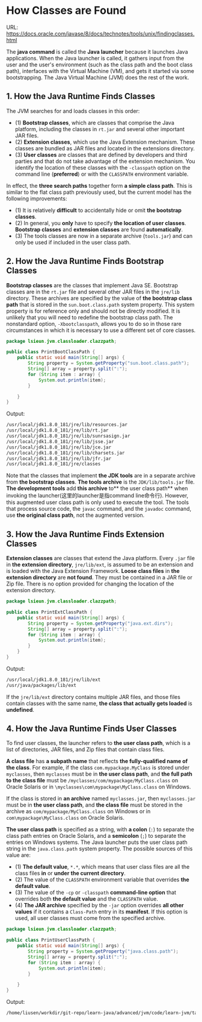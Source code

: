 # How Classes are Found

URL: https://docs.oracle.com/javase/8/docs/technotes/tools/unix/findingclasses.html

The **java command** is called the **Java launcher** because it launches Java applications. When the Java launcher is called, it gathers input from the user and the user's environment (such as the class path and the boot class path), interfaces with the Virtual Machine (VM), and gets it started via some bootstrapping. The Java Virtual Machine (JVM) does the rest of the work.

## 1. How the Java Runtime Finds Classes

The JVM searches for and loads classes in this order:

- (1) **Bootstrap classes**, which are classes that comprise the Java platform, including the classes in `rt.jar` and several other important JAR files.
- (2) **Extension classes**, which use the Java Extension mechanism. These classes are bundled as JAR files and located in the extensions directory.
- (3) **User classes** are classes that are defined by developers and third parties and that do not take advantage of the extension mechanism. You identify the location of these classes with the `-classpath` option on the command line (**preferred**) or with the `CLASSPATH` environment variable.


In effect, the **three search paths** together form **a simple class path**. This is similar to the flat class path previously used, but the current model has the following improvements:

- (1) It is relatively **difficult** to accidentally hide or omit **the bootstrap classes**.
- (2) In general, you **only** have to specify **the location of user classes**. **Bootstrap classes** and **extension classes** are found **automatically**.
- (3) The tools classes are now in a separate archive (`tools.jar`) and can only be used if included in the user class path.


## 2. How the Java Runtime Finds Bootstrap Classes

**Bootstrap classes** are the classes that implement Java SE. Bootstrap classes are in the `rt.jar` file and several other JAR files in the `jre/lib` directory. These archives are specified by the value of **the bootstrap class path** that is stored in the `sun.boot.class.path` system property. This system property is for reference only and should not be directly modified. It is unlikely that you will need to redefine the bootstrap class path. The nonstandard option, `-Xbootclasspath`, allows you to do so in those rare circumstances in which it is necessary to use a different set of core classes.

```java
package lsieun.jvm.classloader.clazzpath;

public class PrintBootClassPath {
    public static void main(String[] args) {
        String property = System.getProperty("sun.boot.class.path");
        String[] array = property.split(":");
        for (String item : array) {
            System.out.println(item);
        }

    }
}
```

Output:

```txt
/usr/local/jdk1.8.0_181/jre/lib/resources.jar
/usr/local/jdk1.8.0_181/jre/lib/rt.jar
/usr/local/jdk1.8.0_181/jre/lib/sunrsasign.jar
/usr/local/jdk1.8.0_181/jre/lib/jsse.jar
/usr/local/jdk1.8.0_181/jre/lib/jce.jar
/usr/local/jdk1.8.0_181/jre/lib/charsets.jar
/usr/local/jdk1.8.0_181/jre/lib/jfr.jar
/usr/local/jdk1.8.0_181/jre/classes
```


Note that the classes that implement **the JDK tools** are in a separate archive from **the bootstrap classes**. **The tools archive** is the `JDK/lib/tools.jar` file. **The development tools** add **this archive** to** the user class path** when invoking the launcher(这里的launcher是指command line命令行). However, this augmented user class path is only used to execute the tool. The tools that process source code, the `javac` command, and the `javadoc` command, use **the original class path**, not the augmented version. 


## 3. How the Java Runtime Finds Extension Classes

**Extension classes** are classes that extend the Java platform. Every `.jar` file in **the extension directory**, `jre/lib/ext`, is assumed to be an extension and is loaded with the Java Extension Framework. **Loose class files** in **the extension directory** are **not found**. They must be contained in a JAR file or Zip file. There is no option provided for changing the location of the extension directory.


```java
package lsieun.jvm.classloader.clazzpath;

public class PrintExtClassPath {
    public static void main(String[] args) {
        String property = System.getProperty("java.ext.dirs");
        String[] array = property.split(":");
        for (String item : array) {
            System.out.println(item);
        }
    }
}
```

Output:

```txt
/usr/local/jdk1.8.0_181/jre/lib/ext
/usr/java/packages/lib/ext
```


If the `jre/lib/ext` directory contains multiple JAR files, and those files contain classes with the same name, **the class that actually gets loaded** is **undefined**.

## 4. How the Java Runtime Finds User Classes

To find user classes, the launcher refers to **the user class path**, which is a list of directories, JAR files, and Zip files that contain class files.

**A class file** has **a subpath name** that reflects **the fully-qualified name of the class**. For example, if the class `com.mypackage.MyClass` is stored under `myclasses`, then `myclasses` must be in **the user class path**, and **the full path to the class file** must be `/myclasses/com/mypackage/MyClass.class` on Oracle Solaris or in `\myclasses\com\mypackage\MyClass.class` on Windows.

If the class is stored in **an archive** named `myclasses.jar`, then `myclasses.jar` must be in **the user class path**, and **the class file** must be stored in the archive as `com/mypackage/MyClass.class` on Windows or in `com\mypackage\MyClass.class` on Oracle Solaris.

**The user class path** is specified as a string, with **a colon** (`:`) to separate the class path entries on Oracle Solaris, and a **semicolon** (`;`) to separate the entries on Windows systems. The Java launcher puts the user class path string in the `java.class.path` system property. The possible sources of this value are:

- (1) **The default value**, `*.*`, which means that user class files are all the class files **in** or **under** **the current directory**.
- (2) The value of the `CLASSPATH` environment variable that overrides **the default value**.
- (3) The value of the `-cp` or `-classpath` **command-line option** that overrides both **the default value** and the `CLASSPATH` value.
- (4) **The JAR archive** specified by the `-jar` option overrides **all other values** if it contains a `Class-Path` entry in its **manifest**. If this option is used, all user classes must come from the specified archive.

```java
package lsieun.jvm.classloader.clazzpath;

public class PrintUserClassPath {
    public static void main(String[] args) {
        String property = System.getProperty("java.class.path");
        String[] array = property.split(":");
        for (String item : array) {
            System.out.println(item);
        }

    }
}
```

Output:

```txt
/home/liusen/workdir/git-repo/learn-java/advanced/jvm/code/learn-jvm/target/classes
```

